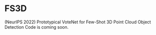# FS3D
(NeurlPS 2022) Prototypical VoteNet for Few-Shot 3D Point Cloud Object Detection
Code is coming soon. 
